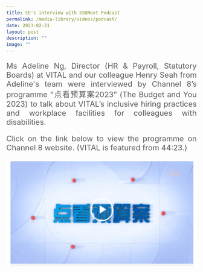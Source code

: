 ```yaml
---
title: CE's interview with SSONext Podcast
permalink: /media-library/videos/podcast/
date: 2023-02-21
layout: post
description: ""
image: ""
---
```

<p style="font-size: 20px;color:#585858;text-align:justify;">Ms Adeline Ng, Director (HR &amp; Payroll, Statutory Boards) at VITAL and our colleague Henry Seah from Adeline's team were interviewed by Channel 8’s programme “点看预算案2023” (The Budget and You 2023) to talk about VITAL’s inclusive hiring practices and workplace facilities for colleagues with disabilities.</p>

<p style="font-size: 20px;color:#585858;text-align:justify;">Click on the link below to view the programme on Channel 8 website. (VITAL is featured from 44:23.)</p>

<a href="https://www.8world.com/singapore/budget-and-you-2023-2079046"><img src="/images/Media/channel8.png"></a>